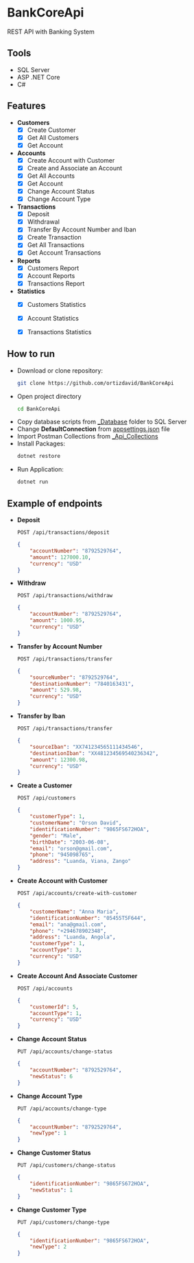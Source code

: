 # BankCoreApi
REST API with Banking System


## Tools
- SQL Server 
- ASP .NET Core
- C# 


## Features
- **Customers**
    - [x] Create Customer
    - [x] Get All Customers
    - [x] Get Account
- **Accounts**
    - [x] Create Account with Customer
    - [x] Create and Associate an Account
    - [x] Get All Accounts
    - [x] Get Account
    - [x] Change Account Status
    - [x] Change Account Type
- **Transactions**
    - [x] Deposit
    - [x] Withdrawal
    - [x] Transfer By Account Number and Iban
    - [x] Create Transaction
    - [x] Get All Transactions
    - [x] Get Account Transactions
- **Reports**
    - [x] Customers Report
    - [x] Account Reports
    - [x] Transactions Report
- **Statistics**
    - [x] Customers Statistics
    - [x] Account Statistics
    - [x] Transactions Statistics


## How to run
- Download or clone repository: 
    ```sh
    git clone https://github.com/ortizdavid/BankCoreApi
    ```
- Open project directory 
    ```sh
    cd BankCoreApi
    ```
- Copy database scripts from [_Database](_Database) folder to SQL Server
- Change **__DefaultConnection__** from [appsettings.json](appsettings.json) file
- Import Postman Collections from [_Api_Collections](_Api_Collections)
- Install Packages: 
    ```sh
    dotnet restore
    ```
- Run Application: 
    ```sh
    dotnet run
    ```


## Example of endpoints

- **Deposit**
    ```http
    POST /api/transactions/deposit
    ```
    ```json
    {
        "accountNumber": "8792529764",
        "amount": 127000.10,
        "currency": "USD"
    }
    ```

- **Withdraw**
    ```http
    POST /api/transactions/withdraw
    ```
    ```json
    {
        "accountNumber": "8792529764",
        "amount": 1000.95,
        "currency": "USD"
    }
    ```

- **Transfer by Account Number**
    ```http
    POST /api/transactions/transfer
    ```
    ```json
    {
        "sourceNumber": "8792529764",
        "destinationNumber": "7840163431",
        "amount": 529.98,
        "currency": "USD"
    }
    ```

- **Transfer by Iban**
    ```http
    POST /api/transactions/transfer
    ```
    ```json
    {
        "sourceIban": "XX741234565111434546",
        "destinationIban": "XX481234569540236342",
        "amount": 12300.98,
        "currency": "USD"
    }
    ```

- **Create a Customer**
    ```http
    POST /api/customers
    ```
    ```json
    {
        "customerType": 1,
        "customerName": "Orson David",
        "identificationNumber": "9865FS672HOA",
        "gender": "Male",
        "birthDate": "2003-06-08",
        "email": "orson@gmail.com",
        "phone": "945098765",
        "address": "Luanda, Viana, Zango"
    }
    ```

- **Create Account with Customer**
    ```http
    POST /api/accounts/create-with-customer
    ```
    ```json
    {
        "customerName": "Anna Maria",
        "identificationNumber": "05455T5F644",
        "email": "ana@gmail.com",
        "phone": "+294678902348",
        "address": "Luanda, Angola",
        "customerType": 1,
        "accountType": 3,
        "currency": "USD"
    }
    ```

- **Create Account And Associate Customer**
    ```http
    POST /api/accounts
    ```
    ```json
    {
        "customerId": 5,
        "accountType": 1,
        "currency": "USD"
    }
    ```

- **Change Account Status**
    ```http
    PUT /api/accounts/change-status
    ```
    ```json
    {
        "accountNumber": "8792529764",
        "newStatus": 6
    }
    ```

- **Change Account Type**
    ```http
    PUT /api/accounts/change-type
    ```
    ```json
    {
        "accountNumber": "8792529764",
        "newType": 1
    }
    ```

- **Change Customer Status**
    ```http
    PUT /api/customers/change-status
    ```
    ```json
    {
        "identificationNumber": "9865FS672HOA",
        "newStatus": 1
    }
    ```

- **Change Customer Type**
    ```http
    PUT /api/customers/change-type
    ```
    ```json
    {
        "identificationNumber": "9865FS672HOA",
        "newType": 2
    }
    ```